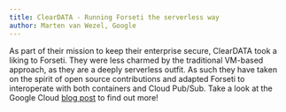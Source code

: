 ```yaml
---
title: ClearDATA - Running Forseti the serverless way
author: Marten van Wezel, Google
---
```

As part of their mission to keep their enterprise secure, ClearDATA took a
liking to Forseti. They were less charmed by the traditional VM-based approach,
as they are a deeply serverless outfit. As such they have taken on the spirit
of open source contributions and adapted Forseti to interoperate with both
containers and Cloud Pub/Sub. Take a look at the Google Cloud
[blog
post](https://cloud.google.com/blog/products/identity-security/cleardata-running-forseti-the-serverless-way) to find out more!
